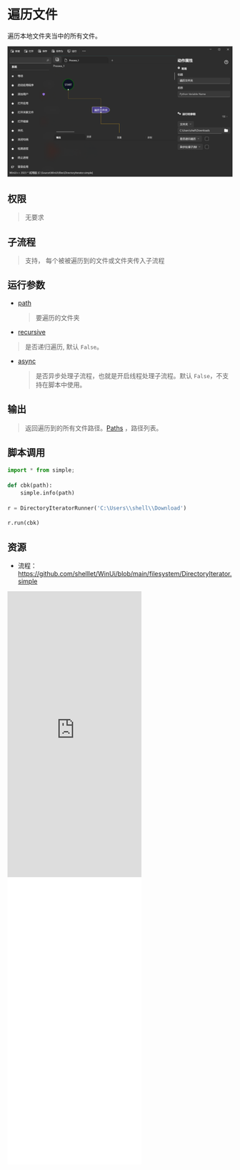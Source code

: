 # 遍历文件 
遍历本地文件夹当中的所有文件。

![DirectoryIterator](./images/07.png ':size=90%')

## 权限
> 无要求
## 子流程
> 支持， 每个被被遍历到的文件或文件夹传入子流程


## 运行参数

* [path](./types/Path.md)
  > 要遍历的文件夹
* [recursive](./types/Boolean.md)
 > 是否递归遍历, 默认 `False`。
* [async](./types/Boolean.md)
  > 是否异步处理子流程，也就是开启线程处理子流程。默认 `False`，不支持在脚本中使用。

## 输出

> 返回遍历到的所有文件路径。[Paths](./types/Path.md) ，路径列表。   


## 脚本调用

```python
import * from simple;

def cbk(path):
    simple.info(path)

r = DirectoryIteratorRunner('C:\Users\\shell\\Download')

r.run(cbk)
```

## 资源

* 流程：https://github.com/shelllet/WinUi/blob/main/filesystem/DirectoryIterator.simple

<iframe type="text/html" height="640px" src="https://www.youtube.com/embed/wyNKOzko77Q" frameborder="0"></iframe>

<iframe src="//player.bilibili.com/player.html?bvid=BV1ym4y1p725&page=1&autoplay=0" height='640px' scrolling="no" frameborder="no" framespacing="0" allowfullscreen="true"></iframe>